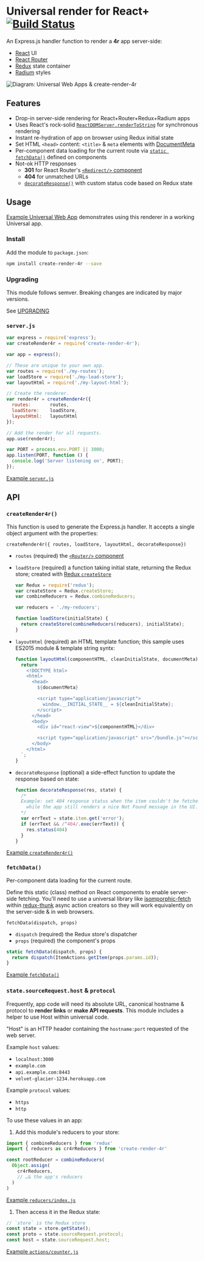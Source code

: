 Universal render for React+ [![Build Status](https://travis-ci.org/heroku/create-render-4r.svg?branch=master)](https://travis-ci.org/heroku/create-render-4r)
================================================
An Express.js handler function to render a **4r** app server-side:

  * [React](http://reactjs.com) UI
  * [React Router](https://github.com/rackt/react-router)
  * [Redux](http://redux.js.org) state container
  * [Radium](http://stack.formidable.com/radium/) styles

![Diagram: Universal Web Apps & create-render-4r](http://universal-web-apps.s3.amazonaws.com/universal-web-apps-create-render-4r.png)

Features
--------

  * Drop-in server-side rendering for React+Router+Redux+Radium apps
  * Uses React's rock-solid [`ReactDOMServer.renderToString`](http://facebook.github.io/react/docs/top-level-api.html#reactdomserver.rendertostring) for synchronous rendering
  * Instant re-hydration of app on browser using Redux initial state
  * Set HTML `<head>` content: `<title>` & `meta` elements with [DocumentMeta](https://github.com/kodyl/react-document-meta)
  * Per-component data loading for the current route via [`static fetchData()`](#fetchdata) defined on components
  * Not-ok HTTP responses
    * **301** for React Router's [`<Redirect/>` component](https://github.com/rackt/react-router/blob/latest/docs/guides/basics/RouteConfiguration.md#preserving-urls)
    * **404** for unmatched URLs
    * [`decorateResponse()`](#decorateresponse) with custom status code based on Redux state

Usage
-----
[Example Universal Web App](https://github.com/heroku/create-render-4r-example) demonstrates using this renderer in a working Universal app.

### Install

Add the module to `package.json`:
```bash
npm install create-render-4r --save
```

### Upgrading

This module follows semver. Breaking changes are indicated by major versions.

See [UPGRADING](UPGRADING.md)


### `server.js`
```javascript
var express = require('express');
var createRender4r = require('create-render-4r');

var app = express();

// These are unique to your own app.
var routes = require('./my-routes');
var loadStore = require('./my-load-store');
var layoutHtml = require('./my-layout-html');

// Create the renderer.
var render4r = createRender4r({
  routes:       routes,
  loadStore:    loadStore,
  layoutHtml:   layoutHtml
});

// Add the render for all requests.
app.use(render4r);

var PORT = process.env.PORT || 3000;
app.listen(PORT, function () {
  console.log('Server listening on', PORT);
});
```

[Example `server.js`](https://github.com/heroku/create-render-4r-example/blob/master/server/server.js)


API
---

### `createRender4r()`
This function is used to generate the Express.js handler. It accepts a single object argument with the properties:

`createRender4r({ routes, loadStore, layoutHtml, decorateResponse})`

  * `routes` (required) the [`<Router/>` component](https://github.com/rackt/react-router/blob/latest/docs/guides/basics/RouteConfiguration.md)
  * `loadStore` (required) a function taking initial state, returning the Redux store; created with [Redux `createStore`](http://redux.js.org/docs/basics/Store.html)

    ```javascript
    var Redux = require('redux');
    var createStore = Redux.createStore;
    var combineReducers = Redux.combineReducers;

    var reducers = './my-reducers';

    function loadStore(initialState) {
      return createStore(combineReducers(reducers), initialState);
    }
    ```
  * `layoutHtml` (required) an HTML template function; this sample uses ES2015 module & template string syntx:
  
    ```javascript
    function layoutHtml(componentHTML, cleanInitialState, documentMeta) {
      return `
        <!DOCTYPE html>
        <html>
          <head>
            ${documentMeta}

            <script type="application/javascript">
              window.__INITIAL_STATE__ = ${cleanInitialState};
            </script>
          </head>
          <body>
            <div id="react-view">${componentHTML}</div>

            <script type="application/javascript" src="/bundle.js"></script>
          </body>
        </html>
      `;
    }
    ```
  * `decorateResponse` (optional) a side-effect function to update the response based on state:
     
    ```javascript
    function decorateResponse(res, state) {
      /*
      Example: set 404 response status when the item couldn't be fetched,
        while the app still renders a nice Not Found message in the UI.
      */
      var errText = state.item.get('error');
      if (errText && /^404/.exec(errText)) {
        res.status(404)
      }
    }
    ```

[Example `createRender4r()`](https://github.com/heroku/create-render-4r-example/blob/master/server/server.js)

### `fetchData()`

Per-component data loading for the current route.

Define this static (class) method on React components to enable server-side fetching. You'll need to use a universal library like [isomporphic-fetch](https://github.com/niftylettuce/isomorphic-fetch) within [redux-thunk](https://github.com/gaearon/redux-thunk) async action creators so they will work equivalently on the server-side & in web browsers.

`fetchData(dispatch, props)`

  * `dispatch` (required) the Redux store's dispatcher
  * `props` (required) the component's props

```javascript
static fetchData(dispatch, props) {
  return dispatch(ItemActions.getItem(props.params.id));
}
```

[Example `fetchData()`](https://github.com/heroku/create-render-4r-example/blob/master/common/components/screens/home.js)

### `state.sourceRequest.host` & `protocol`

Frequently, app code will need its absolute URL, canonical hostname & protocol to **render links** or **make API requests**. This module includes a helper to use Host within universal code.

"Host" is an HTTP header containing the `hostname:port` requested of the web server.

Example `host` values:

* `localhost:3000`
* `example.com`
* `api.example.com:8443`
* `velvet-glacier-1234.herokuapp.com`

Example `protocol` values:

* `https`
* `http`

To use these values in an app:

1. Add this module's reducers to your store:
  ```javascript
  import { combineReducers } from 'redux'
  import { reducers as cr4rReducers } from 'create-render-4r'

  const rootReducer = combineReducers(
    Object.assign(
      cr4rReducers,
      // …& the app's reducers
    )
  )
  ```
  
  [Example `reducers/index.js`](https://github.com/heroku/create-render-4r-example/blob/master/common/reducers/index.js)
1. Then access it in the Redux state:
  ```javascript
  // `store` is the Redux store
  const state = store.getState();
  const proto = state.sourceRequest.protocol;
  const host = state.sourceRequest.host;
  ```

  [Example `actions/counter.js`](https://github.com/heroku/create-render-4r-example/blob/master/common/actions/counter.js)
